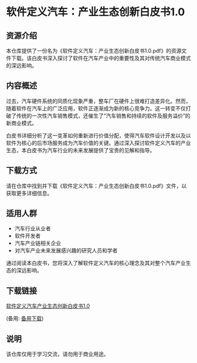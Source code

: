 # 软件定义汽车：产业生态创新白皮书1.0

## 资源介绍

本仓库提供了一份名为《软件定义汽车：产业生态创新白皮书1.0.pdf》的资源文件下载。该白皮书深入探讨了软件在汽车产业中的重要性及其对传统汽车商业模式的深远影响。

## 内容概述

过去，汽车硬件系统的同质化现象严重，整车厂在硬件上很难打造差异化。然而，随着软件在汽车上的广泛应用，软件正逐渐成为新的核心竞争力。这一转变不仅打破了传统的一次性汽车销售模式，还催生了“汽车销售和持续的软件及服务溢价”的新商业模式。

白皮书详细分析了这一变革如何重新进行价值分配，使得汽车软件设计开发以及以软件为核心的后市场服务成为汽车价值的关键。通过深入探讨软件定义汽车的产业生态，本白皮书为汽车行业的未来发展提供了宝贵的见解和指导。

## 下载方式

请在仓库中找到并下载《软件定义汽车：产业生态创新白皮书1.0.pdf》文件，以获取更多详细信息。

## 适用人群

- 汽车行业从业者
- 软件开发者
- 汽车产业链相关企业
- 对汽车产业未来发展感兴趣的研究人员和学者

通过阅读本白皮书，您将深入了解软件定义汽车的核心理念及其对整个汽车产业生态的深远影响。

## 下载链接
[软件定义汽车产业生态创新白皮书1.0](https://pan.quark.cn/s/bfc831af01c4) 

(备用: [备用下载](https://pan.baidu.com/s/1h0RxvNA74K6ajhdCum8jhg?pwd=1234))

## 说明

该仓库仅用于学习交流，请勿用于商业用途。

